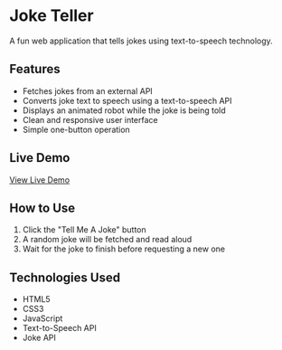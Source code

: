 # Joke Teller

A fun web application that tells jokes using text-to-speech technology.

## Features

- Fetches jokes from an external API
- Converts joke text to speech using a text-to-speech API
- Displays an animated robot while the joke is being told
- Clean and responsive user interface
- Simple one-button operation

## Live Demo

[View Live Demo](https://joke-teller-mustafamsaad.vercel.app/)

## How to Use

1. Click the "Tell Me A Joke" button
2. A random joke will be fetched and read aloud
3. Wait for the joke to finish before requesting a new one

## Technologies Used

- HTML5
- CSS3
- JavaScript
- Text-to-Speech API
- Joke API
